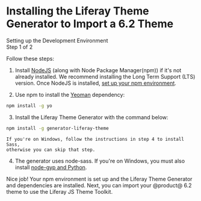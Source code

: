 # Installing the Liferay Theme Generator to Import a 6.2 Theme

<div class="learn-path-step">
    <p>Setting up the Development Environment<br>Step 1 of 2</p>
</div>

Follow these steps: 

1.  Install [NodeJS](http://nodejs.org/) (along with Node Package Manager(npm)) 
    if it's not already installed. We recommend installing the Long Term Support 
    (LTS) version. Once NodeJS is installed, [set up your npm environment](/docs/7-2/reference/-/knowledge_base/r/setting-up-your-npm-environment).

2.  Use npm to install the [Yeoman](http://yeoman.io/) dependency:

```bash
npm install -g yo
```

3.  Install the Liferay Theme Generator with the command below:

```bash
npm install -g generator-liferay-theme
```

    If you're on Windows, follow the instructions in step 4 to install Sass, 
    otherwise you can skip that step.

4.  The generator uses node-sass. If you're on Windows, you must also install 
    [node-gyp and Python](https://github.com/nodejs/node-gyp#installation).

Nice job! Your npm environment is set up and the Liferay Theme Generator and 
dependencies are installed. Next, you can import your @product@ 6.2 theme to use 
the Liferay JS Theme Toolkit. 